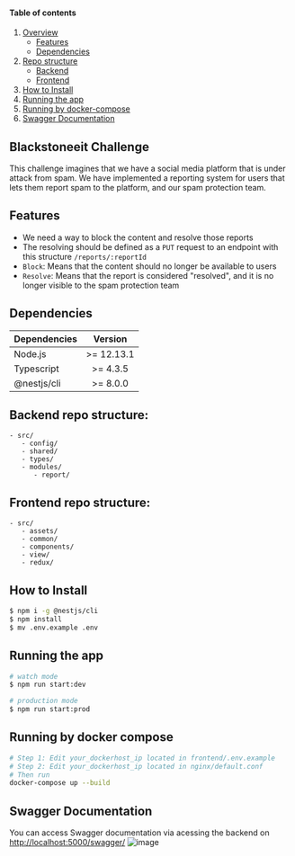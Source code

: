 #### Table of contents

1. [Overview](#blackstoneeit-challenge)
   - [Features](#features)
   - [Dependencies](#dependencies)
2. [Repo structure](#backend-repo-structure)
   -  [Backend](#backend-repo-structure)
   -  [Frontend](#frontend-repo-structure)
3. [How to Install](#how-to-install)
4. [Running the app](#running-the-app)
5. [Running by docker-compose](#running-by-docker-compose)
6. [Swagger Documentation](#swagger-documentation)

## Blackstoneeit Challenge

This challenge imagines that we have a social media platform that is under attack from spam.
We have implemented a reporting system for users that lets them report spam to the platform, and our spam protection team.

## Features

- We need a way to block the content and resolve those reports
- The resolving should be defined as a ```PUT``` request to an endpoint with this structure ```/reports/:reportId```
- ```Block```: Means that the content should no longer be available to users
- ```Resolve```: Means that the report is considered "resolved", and it is no longer visible to the spam protection team

## Dependencies

| Dependencies |  Version   |
| :----------- | :--------: |
| Node.js      | >= 12.13.1 |
| Typescript   |  >= 4.3.5  |
| @nestjs/cli  |  >= 8.0.0  |

## Backend repo structure:

```
- src/
   - config/
   - shared/
   - types/
   - modules/
      - report/
```

## Frontend repo structure:

```
- src/
   - assets/
   - common/
   - components/
   - view/
   - redux/

```

## How to Install

```bash
$ npm i -g @nestjs/cli
$ npm install
$ mv .env.example .env
```

## Running the app

```bash
# watch mode
$ npm run start:dev

# production mode
$ npm run start:prod
```

## Running by docker compose

```bash
# Step 1: Edit your_dockerhost_ip located in frontend/.env.example
# Step 2: Edit your_dockerhost_ip located in nginx/default.conf
# Then run
docker-compose up --build

```


## Swagger Documentation

You can access Swagger documentation via acessing the backend on [http://localhost:5000/swagger/](http://localhost:5000/swagger/)
![image](https://user-images.githubusercontent.com/32979588/135359156-c8197bec-578d-4f63-b532-9dc02cf7f6a9.png)


